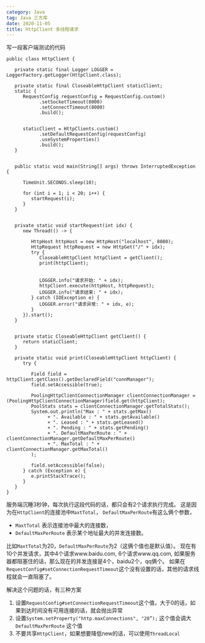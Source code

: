 ```yaml
---
category: Java
tag: Java 三方库
date: 2020-11-05
title: HttpClient 多线程请求
---
```


写一段客户端测试的代码
```
public class HttpClient {

   private static final Logger LOGGER = LoggerFactory.getLogger(HttpClient.class);

   private static final CloseableHttpClient staticClient;
   static {
      RequestConfig requestConfig = RequestConfig.custom()
            .setSocketTimeout(8000)
            .setConnectTimeout(8000)
            .build();


      staticClient = HttpClients.custom()
            .setDefaultRequestConfig(requestConfig)
            .useSystemProperties()
            .build();
   }


   public static void main(String[] args) throws InterruptedException {

      TimeUnit.SECONDS.sleep(10);

      for (int i = 1; i < 20; i++) {
         startRequest(i);
      }
   }


   private static void startRequest(int idx) {
      new Thread(() -> {

         HttpHost httpHost = new HttpHost("localhost", 8080);
         HttpRequest httpRequest = new HttpGet("/" + idx);
         try {
            CloseableHttpClient httpClient = getClient();
            print(httpClient);


            LOGGER.info("请求开始: " + idx);
            httpClient.execute(httpHost, httpRequest);
            LOGGER.info("请求结束: " + idx);
         } catch (IOException e) {
            LOGGER.error("请求异常: " + idx, e);
         }
      }).start();
   }


   private static CloseableHttpClient getClient() {
      return staticClient;
   }

   private static void print(CloseableHttpClient httpClient) {
      try {

         Field field = httpClient.getClass().getDeclaredField("connManager");
         field.setAccessible(true);

         PoolingHttpClientConnectionManager clientConnectionManager = (PoolingHttpClientConnectionManager)field.get(httpClient);
         PoolStats stats = clientConnectionManager.getTotalStats();
         System.out.println("Max : " + stats.getMax()
               + ". Available : " + stats.getAvailable()
               + ". Leased : " + stats.getLeased()
               + ". Pending : " + stats.getPending()
               + ". DefaultMaxPerRoute : " + clientConnectionManager.getDefaultMaxPerRoute()
               + ". MaxTotal : " + clientConnectionManager.getMaxTotal()
         );

         field.setAccessible(false);
      } catch (Exception e) {
         e.printStackTrace();
      }
   }
}
```


服务端沉睡3秒钟，每次执行这段代码的话，都只会有2个请求执行完成。
这是因为在`HttpClient`的连接池中`MaxtTotal`， `DefaultMaxPerRoute`有这么俩个参数，

* `MaxtTotal` 表示连接池中最大的连接数，
* `DefaultMaxPerRoute` 表示某个地址最大的并发连接数。

比如`MaxtTotal`为20，`DefaultMaxPerRoute`为2（这俩个值也是默认值）。
现在有10个并发请求，其中4个请求www.baidu.com, 6个请求www.qq.com, 如果服务器都阻塞住的话，那么现在的并发连接是4个，baidu2个，qq俩个。
如果在`RequestConfig#setConnectionRequestTimeout`这个没有设置的话，其他的请求线程就会一直阻塞了。

解决这个问题的话，有三种方案

1. 设置`RequestConfig#setConnectionRequestTimeout`这个值，大于0的话，如果到达时间没有可用连接的话，就会抛出异常
2. 设置`System.setProperty("http.maxConnections", "20”);` 这个值会调大 `DefaultMaxPerRoute` 这个值
3. 不要共享`HttpClient`，如果想要降低new的话，可以使用`ThreadLocal`
